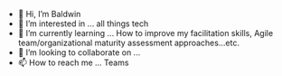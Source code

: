 - 👋 Hi, I’m Baldwin 
- 👀 I’m interested in ... all things tech
- 🌱 I’m currently learning ... How to improve my facilitation skills, Agile team/organizational maturity assessment approaches...etc. 
- 💞️ I’m looking to collaborate on ... 
- 📫 How to reach me ... Teams 

<!---
Baldwina01/Baldwina01 is a ✨ special ✨ repository because its `README.md` (this file) appears on your GitHub profile.
You can click the Preview link to take a look at your changes.
--->
